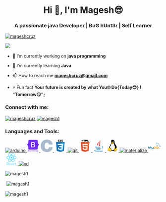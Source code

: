 <h1 align="center">Hi 👋, I'm Magesh😎</h1>
<h3 align="center">A passionate java Developer | BuG hUnt3r | Self Learner</h3>

<p align="left"> <a href="https://twitter.com/mageshcruz" target="blank"><img src="https://img.shields.io/twitter/follow/mageshcruz?logo=twitter&style=for-the-badge" alt="mageshcruz" /></a> </p>

![](https://camo.githubusercontent.com/992babdffd8c74a1502de375fbdf7e4d54773242/68747470733a2f2f6d656469612e67697068792e636f6d2f6d656469612f53576f536b4e36447854737a71494b4571762f67697068792e676966)

- 🔭 I’m currently working on **java programming**

- 🌱 I’m currently learning **Java**

- 📫 How to reach me **mageshcruz@gmail.com**

- ⚡ Fun fact **Your future is created by what You🙄 Do{Today😎} ! "Tomorrow😏";**

<h3 align="left">Connect with me:</h3>
<p align="left">
<a href="https://twitter.com/mageshcruz" target="blank"><img align="center" src="https://cdn.jsdelivr.net/npm/simple-icons@3.0.1/icons/twitter.svg" alt="mageshcruz" height="30" width="40" /></a>
<a href="https://www.leetcode.com/magesh1" target="blank"><img align="center" src="https://cdn.jsdelivr.net/npm/simple-icons@3.0.1/icons/leetcode.svg" alt="magesh1" height="30" width="40" /></a>
</p>

<h3 align="left">Languages and Tools:</h3>
<p align="left"> <a href="https://www.arduino.cc/" target="_blank"> <img src="https://cdn.worldvectorlogo.com/logos/arduino-1.svg" alt="arduino" width="40" height="40"/> </a> <a href="https://getbootstrap.com" target="_blank"> <img src="https://raw.githubusercontent.com/devicons/devicon/master/icons/bootstrap/bootstrap-plain-wordmark.svg" alt="bootstrap" width="40" height="40"/> </a> <a href="https://www.cprogramming.com/" target="_blank"> <img src="https://raw.githubusercontent.com/devicons/devicon/master/icons/c/c-original.svg" alt="c" width="40" height="40"/> </a> <a href="https://www.w3schools.com/css/" target="_blank"> <img src="https://raw.githubusercontent.com/devicons/devicon/master/icons/css3/css3-original-wordmark.svg" alt="css3" width="40" height="40"/> </a> <a href="https://git-scm.com/" target="_blank"> <img src="https://www.vectorlogo.zone/logos/git-scm/git-scm-icon.svg" alt="git" width="40" height="40"/> </a> <a href="https://www.w3.org/html/" target="_blank"> <img src="https://raw.githubusercontent.com/devicons/devicon/master/icons/html5/html5-original-wordmark.svg" alt="html5" width="40" height="40"/> </a> <a href="https://www.java.com" target="_blank"> <img src="https://raw.githubusercontent.com/devicons/devicon/master/icons/java/java-original.svg" alt="java" width="40" height="40"/> </a> <a href="https://www.linux.org/" target="_blank"> <img src="https://raw.githubusercontent.com/devicons/devicon/master/icons/linux/linux-original.svg" alt="linux" width="40" height="40"/> </a> <a href="https://materializecss.com/" target="_blank"> <img src="https://raw.githubusercontent.com/prplx/svg-logos/5585531d45d294869c4eaab4d7cf2e9c167710a9/svg/materialize.svg" alt="materialize" width="40" height="40"/> </a> <a href="https://www.mysql.com/" target="_blank"> <img src="https://raw.githubusercontent.com/devicons/devicon/master/icons/mysql/mysql-original-wordmark.svg" alt="mysql" width="40" height="40"/> </a> <a href="https://reactjs.org/" target="_blank"> <img src="https://raw.githubusercontent.com/devicons/devicon/master/icons/react/react-original-wordmark.svg" alt="react" width="40" height="40"/> </a> <a href="https://www.adobe.com/products/xd.html" target="_blank"> <img src="https://cdn.worldvectorlogo.com/logos/adobe-xd.svg" alt="xd" width="40" height="40"/> </a> </p>

<p><img align="center" src="https://github-readme-stats.vercel.app/api/top-langs?username=magesh1&show_icons=true&locale=en&layout=compact" alt="magesh1" /></p>

<p>&nbsp;<img align="center" src="https://github-readme-stats.vercel.app/api?username=magesh1&show_icons=true&locale=en" alt="magesh1" /></p>

<p><img align="center" src="https://github-readme-streak-stats.herokuapp.com/?user=magesh1&" alt="magesh1" /></p>

